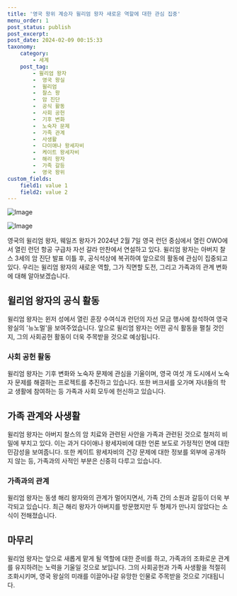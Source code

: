 ```yaml
---
title: '영국 왕위 계승자 윌리엄 왕자 새로운 역할에 대한 관심 집중'
menu_order: 1
post_status: publish
post_excerpt: 
post_date: 2024-02-09 00:15:33
taxonomy:
    category:
        - 세계
    post_tag:
        - 윌리엄 왕자
        -  영국 왕실
        -  윌리엄
        -  찰스 왕
        -  암 진단
        -  공식 활동
        -  사회 공헌
        -  기후 변화
        -  노숙자 문제
        -  가족 관계
        -  사생활
        -  다이애나 왕세자비
        -  케이트 왕세자비
        -  해리 왕자
        -  가족 갈등
        -  영국 왕위
custom_fields:
    field1: value 1
    field2: value 2
---
```


![Image](https://imgnews.pstatic.net/image/448/2024/02/08/2024020890104_0_20240208204101497.jpg?type=w647)

![Image](https://imgnews.pstatic.net/image/448/2024/02/08/2024020890104_1_20240208204101505.jpg?type=w647)

영국의 윌리엄 왕자, 웨일즈 왕자가 2024년 2월 7일 영국 런던 중심에서 열린 OWO에서 열린 런던 항공 구급차 자선 갈라 만찬에서 연설하고 있다. 윌리엄 왕자는 아버지 찰스 3세의 암 진단 발표 이틀 후, 공식석상에 복귀하여 앞으로의 활동에 관심이 집중되고 있다. 우리는 윌리엄 왕자의 새로운 역할, 그가 직면할 도전, 그리고 가족과의 관계 변화에 대해 알아보겠습니다.
## 윌리엄 왕자의 공식 활동
윌리엄 왕자는 윈저 성에서 열린 훈장 수여식과 런던의 자선 모금 행사에 참석하여 영국 왕실의 '뉴노멀'을 보여주었습니다. 앞으로 윌리엄 왕자는 어떤 공식 활동을 펼칠 것인지, 그의 사회공헌 활동이 더욱 주목받을 것으로 예상됩니다.
### 사회 공헌 활동
윌리엄 왕자는 기후 변화와 노숙자 문제에 관심을 기울이며, 영국 여섯 개 도시에서 노숙자 문제를 해결하는 프로젝트를 추진하고 있습니다. 또한 버크셔를 오가며 자녀들의 학교 생활에 참여하는 등 가족과 사회 모두에 헌신하고 있습니다.
## 가족 관계와 사생활
윌리엄 왕자는 아버지 찰스의 암 치료와 관련된 사안을 가족과 관련된 것으로 철저히 비밀에 부치고 있다. 이는 과거 다이애나 왕세자비에 대한 언론 보도로 가정적인 면에 대한 민감성을 보여줍니다. 또한 케이트 왕세자비의 건강 문제에 대한 정보를 외부에 공개하지 않는 등, 가족과의 사적인 부분은 신중히 다루고 있습니다.
### 가족과의 관계
윌리엄 왕자는 동생 해리 왕자와의 관계가 멀어지면서, 가족 간의 소원과 갈등이 더욱 부각되고 있습니다. 최근 해리 왕자가 아버지를 방문했지만 두 형제가 만나지 않았다는 소식이 전해졌습니다. 
## 마무리
윌리엄 왕자는 앞으로 새롭게 맡게 될 역할에 대한 준비를 하고, 가족과의 조화로운 관계를 유지하려는 노력을 기울일 것으로 보입니다. 그의 사회공헌과 가족 사생활을 적절히 조화시키며, 영국 왕실의 미래를 이끌어나갈 유망한 인물로 주목받을 것으로 기대됩니다.
